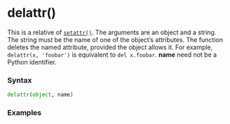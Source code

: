 # delattr()

This is a relative of [`setattr()`](/built-in-functions/setattr.md). The arguments are an object and a string. The string must be the name of one of the object’s attributes. The function deletes the named attribute, provided the object allows it. For example, `delattr(x, 'foobar')` is equivalent to `del x.foobar`. **name** need not be a Python identifier.

### Syntax
```python
delattr(object, name)
```

### Examples
```python
```